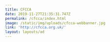 ```yaml
---
title: CFCCA
date: 2019-11-27T21:35:31.747Z
permalink: /cfcca/index.html
image: /static/img/uploads/cfcca-webbanner.jpg
link: 'http://cfcca.org.uk/'
layout: layouts/ad
---
```


